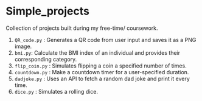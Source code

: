 # Simple_projects
Collection of projects built during my free-time/ coursework. 

1.  `QR_code.py` : Generates a QR code from user input and saves it as a PNG image.
2.  `bmi.py`: Calculate the BMI index of an individual and provides their corresponding category.
3.  `flip_coin.py` : Simulates flipping a coin a specified number of times.
4.  `countdown.py` : Make a countdown timer for a user-specified duration.
5.  `dadjoke.py` : Uses an API to fetch a random dad joke and print it every time.
6.  `dice.py` : Simulates a rolling dice. 

